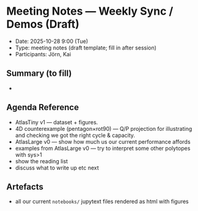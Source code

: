 # Meeting Notes — Weekly Sync / Demos (Draft)

- Date: 2025-10-28 9:00 (Tue)
- Type: meeting notes (draft template; fill in after session)
- Participants: Jörn, Kai

## Summary (to fill)

- 

## Agenda Reference

- AtlasTiny v1 — dataset + figures.
- 4D counterexample (pentagon×rot90) — Q/P projection for illustrating and checking we got the right cycle & capacity.
- AtlasLarge v0 — show how much us our current performance affords
- examples from AtlasLarge v0 — try to interpret some other polytopes with sys>1
- show the reading list
- discuss what to write up etc next

## Artefacts

- all our current `notebooks/` jupytext files rendered as html with figures

